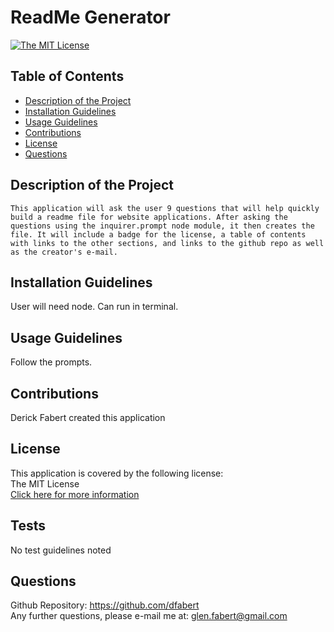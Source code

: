 
  
  # ReadMe Generator
 
  [![The MIT License](https://img.shields.io/badge/License-MIT-yellow.svg)](https://opensource.org/licenses/MIT)
  

  ## Table of Contents
  * [Description of the Project](#Description-of-the-project)
  * [Installation Guidelines](#Installation-Guidelines)
  * [Usage Guidelines](#Usage-Guidelines)
  * [Contributions](#Contributions)
  * [License](#License)
  * [Questions](#Questions)

  ## Description of the Project
    This application will ask the user 9 questions that will help quickly build a readme file for website applications. After asking the questions using the inquirer.prompt node module, it then creates the file. It will include a badge for the license, a table of contents with links to the other sections, and links to the github repo as well as the creator's e-mail.

  ## Installation Guidelines
  User will need node.  Can run in terminal.

  ## Usage Guidelines
  Follow the prompts. 

  ## Contributions
  Derick Fabert created this application

  ## License
  This application is covered by the following license:  
  The MIT License  
  [Click here for more information](https://opensource.org/licenses/MIT)

  ## Tests
  No test guidelines noted

  ## Questions
  Github Repository: https://github.com/dfabert  
  Any further questions, please e-mail me at:  glen.fabert@gmail.com
  
  